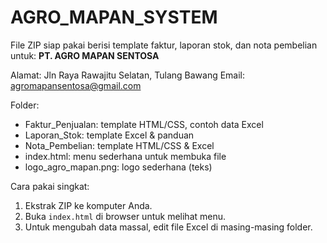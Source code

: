 # AGRO_MAPAN_SYSTEM
File ZIP siap pakai berisi template faktur, laporan stok, dan nota pembelian untuk:
**PT. AGRO MAPAN SENTOSA**

Alamat: Jln Raya Rawajitu Selatan, Tulang Bawang
Email: agromapansentosa@gmail.com

Folder:
- Faktur_Penjualan: template HTML/CSS, contoh data Excel
- Laporan_Stok: template Excel & panduan
- Nota_Pembelian: template HTML/CSS & Excel
- index.html: menu sederhana untuk membuka file
- logo_agro_mapan.png: logo sederhana (teks)

Cara pakai singkat:
1. Ekstrak ZIP ke komputer Anda.
2. Buka `index.html` di browser untuk melihat menu.
3. Untuk mengubah data massal, edit file Excel di masing-masing folder.
